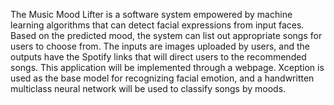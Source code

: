 The Music Mood Lifter is a software system empowered by machine learning algorithms that can detect facial expressions from input faces. Based on the predicted mood, the system can list out appropriate songs for users to choose from. The inputs are images uploaded by users, and the outputs have the Spotify links that will direct users to the recommended songs. This application will be implemented through a webpage. Xception is used as the base model for recognizing facial emotion, and a handwritten multiclass neural network will be used to classify songs by moods.
